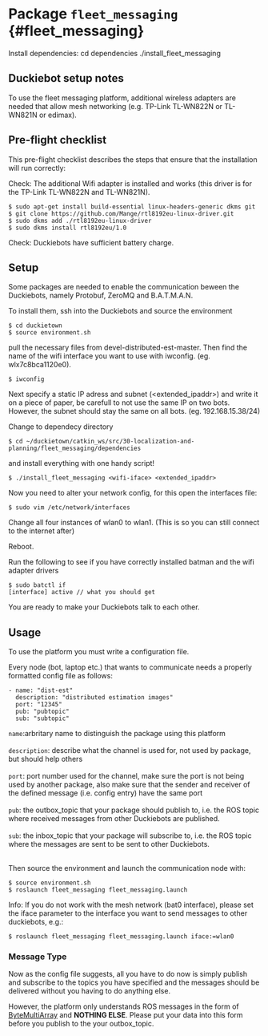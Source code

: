 # Package `fleet_messaging` {#fleet_messaging}

Install dependencies:
cd dependencies
./install_fleet_messaging
## Duckiebot setup notes 

To use the fleet messaging platform, additional wireless adapters are needed that allow mesh networking (e.g. TP-Link TL-WN822N or TL-WN821N or edimax).

## Pre-flight checklist 
This pre-flight checklist describes the steps that ensure that the installation will run correctly:

Check: The additional Wifi adapter is installed and works (this driver is for the TP-Link TL-WN822N and TL-WN821N).

    $ sudo apt-get install build-essential linux-headers-generic dkms git
    $ git clone https://github.com/Mange/rtl8192eu-linux-driver.git
    $ sudo dkms add ./rtl8192eu-linux-driver
    $ sudo dkms install rtl8192eu/1.0

Check: Duckiebots have sufficient battery charge.

## Setup
Some packages are needed to enable the communication beween the Duckiebots, namely Protobuf, ZeroMQ and B.A.T.M.A.N.

To install them, ssh into the Duckiebots and source the environment

    $ cd duckietown
    $ source environment.sh

pull the necessary files from devel-distributed-est-master.
Then find the name of the wifi interface you want to use with iwconfig. (eg. wlx7c8bca1120e0).

    $ iwconfig

Next specify a static IP adress and subnet (<extended_ipaddr>) and write it on a piece of paper, be carefull to not use the same IP on two bots. However, the subnet should stay the same on all bots. (eg. 192.168.15.38/24)

Change to dependecy directory

    $ cd ~/duckietown/catkin_ws/src/30-localization-and-planning/fleet_messaging/dependencies
    
and install everything with one handy script!
  
    $ ./install_fleet_messaging <wifi-iface> <extended_ipaddr>
    
Now you need to alter your network config, for this open the interfaces file:

    $ sudo vim /etc/network/interfaces
    
Change all four instances of wlan0 to wlan1. (This is so you can still connect to the internet after)

Reboot.

Run the following to see if you have correctly installed batman and the wifi adapter drivers

    $ sudo batctl if
    [interface] active // what you should get

You are ready to make your Duckiebots talk to each other.

## Usage
To use the platform you must write a configuration file.

Every node (bot, laptop etc.) that wants to communicate needs a properly formatted config file as follows:

    - name: "dist-est" 
      description: "distributed estimation images" 
      port: "12345" 
      pub: "pubtopic" 
      sub: "subtopic" 
      
`name`:arbritary name to distinguish the package using this platform<br/><br/>
`description`: describe what the channel is used for, not used by package, but should help others<br/><br/>
`port`: port number used for the channel, make sure the port is not being used by another package, also make sure that the sender and receiver of the defined message (i.e. config entry) have the same port<br/><br/>
`pub`: the outbox_topic that your package should publish to, i.e. the ROS topic where received messages from other Duckiebots are published.<br/><br/>
`sub`: the inbox_topic that your package will subscribe to, i.e. the ROS topic where the messages are sent to be sent to other Duckiebots.<br/><br/>

Then source the environment and launch the communication node with:

    $ source environment.sh
    $ roslaunch fleet_messaging fleet_messaging.launch

Info: If you do not work with the mesh network (bat0 interface), please set the iface parameter to the interface you want to send messages to other duckiebots, e.g.:

    $ roslaunch fleet_messaging fleet_messaging.launch iface:=wlan0

### Message Type
Now as the config file suggests, all you have to do now is simply publish and subscribe to the topics you have specified and the messages should be delivered without you having to do anything else.

However, the platform only understands ROS messages in the form of [ByteMultiArray](http://docs.ros.org/jade/api/std_msgs/html/msg/ByteMultiArray.html)
  and **NOTHING ELSE**. Please put your data into this form before you publish to the your outbox_topic.
